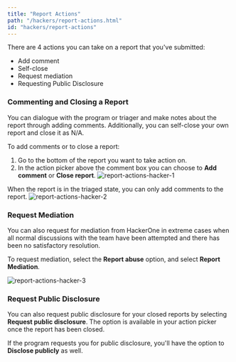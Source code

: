 ```yaml
---
title: "Report Actions"
path: "/hackers/report-actions.html"
id: "hackers/report-actions"
---
```


There are 4 actions you can take on a report that you've submitted:
* Add comment
* Self-close
* Request mediation
* Requesting Public Disclosure

### Commenting and Closing a Report
You can dialogue with the program or triager and make notes about the report through adding comments. Additionally, you can self-close your own report and close it as N/A.

To add comments or to close a report:
1. Go to the bottom of the report you want to take action on.
2. In the action picker above the comment box you can choose to **Add comment** or **Close report**.
![report-actions-hacker-1](https://github.com/Hacker0x01/docs.hackerone.com/blob/master/docs/hackers/images/report-actions-hacker-1.png?raw=true)

When the report is in the triaged state, you can only add comments to the report.
![report-actions-hacker-2](https://github.com/Hacker0x01/docs.hackerone.com/blob/master/docs/hackers/images/report-actions-hacker-2.png?raw=true)

### Request Mediation
You can also request for mediation from HackerOne in extreme cases when all normal discussions with the team have been attempted and there has been no satisfactory resolution.

To request mediation, select the **Report abuse** option, and select **Report Mediation**.

![report-actions-hacker-3](https://github.com/Hacker0x01/docs.hackerone.com/blob/master/docs/hackers/images/report-actions-hacker-3.png?raw=true)

### Request Public Disclosure
You can also request public disclosure for your closed reports by selecting **Request public disclosure**. The option is available in your action picker once the report has been closed.

If the program requests you for public disclosure, you'll have the option to **Disclose publicly** as well.
